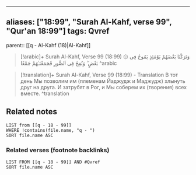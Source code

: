 
---
aliases: ["18:99", "Surah Al-Kahf, verse 99", "Qur'an 18:99"]
tags: Qvref
---

parent:: [[q - Al-Kahf (18)|Al-Kahf]]

> [!arabic]+ Surah Al-Kahf, Verse 99 (18:99)
> <span class="quran-arabic">۞ وَتَرَكْنَا بَعْضَهُمْ يَوْمَئِذٍ يَمُوجُ فِى بَعْضٍ ۖ وَنُفِخَ فِى ٱلصُّورِ فَجَمَعْنَـٰهُمْ جَمْعًا</span>
^arabic

> [!translation]+ Surah Al-Kahf, Verse 99 (18:99) - Translation
> В тот день Мы позволим им (племенам Йаджудж и Маджудж) хлынуть друг на друга. И затрубят в Рог, и Мы соберем их (творения) всех вместе.
^translation



## Related notes
```dataview
LIST from [[q - 18 - 99]]
WHERE !contains(file.name, "q - ")
SORT file.name ASC
```

### Related verses (footnote backlinks)
```dataview
LIST FROM [[q - 18 - 99]] AND #Qvref
SORT file.name ASC
```

